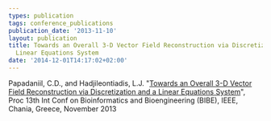 ```yaml
---
types: publication
tags: conference_publications
publication_date: '2013-11-10'
layout: publication
title: Towards an Overall 3-D Vector Field Reconstruction via Discretization and a
  Linear Equations System
date: '2014-12-01T14:17:02+02:00'
---
```

<p>Papadaniil, C.D., and Hadjileontiadis, L.J. "<a href="http://ieeexplore.ieee.org/xpls/abs_all.jsp?arnumber=6701539&tag=1">Towards an Overall 3-D Vector Field Reconstruction via Discretization and a Linear Equations System</a>", Proc 13th Int Conf on Bioinformatics and Bioengineering (BIBE), IEEE, Chania, Greece, November 2013</p>
